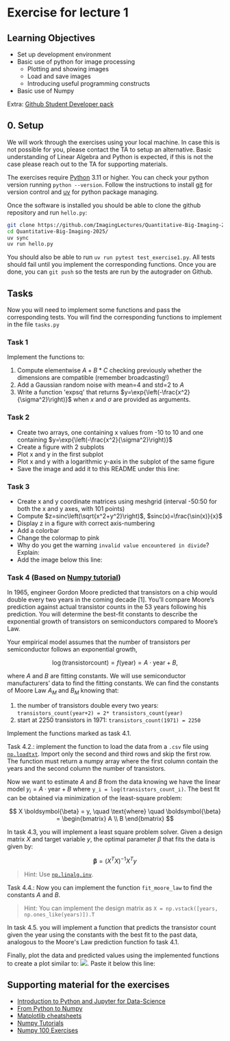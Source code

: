 # Exercise for lecture 1

## Learning Objectives
- Set up development environment
- Basic use of python for image processing
  -  Plotting and showing images
  -  Load and save images
  -  Introducing useful programming constructs
- Basic use of Numpy

Extra: [Github Student Developer pack](https://education.github.com/pack)


## 0. Setup

We will work through the exercises using your local machine. In case this is not possible for you, please contact the TA to setup an alternative. Basic understanding of Linear Algebra and Python is expected, if this is not the case please reach out to the TA for supporting materials.

The exercises require [Python](https://www.python.org/downloads/) 3.11 or higher. You can check your python version running `python --version`. Follow the instructions to install [git](https://git-scm.com/) for version control and [uv](https://docs.astral.sh/uv/getting-started/installation/) for python package managing.

Once the software is installed you should be able to clone the github repository and run `hello.py`:

```bash
git clone https://github.com/ImagingLectures/Quantitative-Big-Imaging-2025.git
cd Quantitative-Big-Imaging-2025/
uv sync
uv run hello.py
```

You should also be able to run `uv run pytest test_exercise1.py`. All tests should fail until you implement the corresponding functions.
Once you are done, you can `git push` so the tests are run by the autograder on Github. 

## Tasks
Now you will need to implement some functions and pass the corresponding tests. You will find the corresponding functions to implement in the file `tasks.py`
### Task 1
Implement the functions to:
1. Compute elementwise $A+B*C$ checking previously whether the dimensions are compatible (remember broadcasting!)
2. Add a Gaussian random noise with mean=4 and std=2 to $A$
3. Write a function 'expsq' that returns $y=\exp{\left(-\frac{x^2}{\sigma^2}\right)}$ when $x$ and $\sigma$ are provided as arguments.

### Task 2

* Create two  arrays, one containing x values from -10 to 10 and one containing $y=\exp{\left(-\frac{x^2}{\sigma^2}\right)}$
* Create a figure with 2 subplots
* Plot x and y in the first subplot
* Plot x and y with a logarithmic y-axis in the subplot of the same figure
* Save the image and add it to this README under this line:


### Task 3
* Create x and y coordinate matrices using meshgrid (interval -50:50 for both the x and y axes, with 101 points)
* Compute $z=sinc\left(\sqrt{x^2+y^2}\right)$, $sinc(x)=\frac{\sin(x)}{x}$
* Display z in a figure with correct axis-numbering
* Add a colorbar
* Change the colormap to pink
* Why do you get the warning `invalid value encountered in divide`? Explain: 
* Add the image below this line:


### Task 4 (Based on [Numpy tutorial](https://numpy.org/numpy-tutorials/content/mooreslaw-tutorial.html#))
In 1965, engineer Gordon Moore predicted that transistors on a chip would double every two years in the coming decade [1]. You’ll compare Moore’s prediction against actual transistor counts in the 53 years following his prediction. You will determine the best-fit constants to describe the exponential growth of transistors on semiconductors compared to Moore’s Law.

Your empirical model assumes that the number of transistors per semiconductor follows an exponential growth,

$$
\log(\text{transistorcount})= f(\text{year}) = A\cdot \text{year}+B,
$$

where $A$ and $B$ are fitting constants. We will use semiconductor manufacturers’ data to find the fitting constants. We can find the constants of Moore Law $A_M$ and $B_M$ knowing that:
1. the number of transistors double every two years: `transistors_count(year+2) = 2* transistors_count(year)`
2. start at 2250 transistors in 1971: `transistors_count(1971) = 2250`

Implement the functions marked as task 4.1.

Task 4.2.: implement the function to load the data from a `.csv` file using [`np.loadtxt`](https://numpy.org/doc/stable/reference/generated/numpy.loadtxt.html). Import only the second and third rows and skip the first row. The function must return a numpy array where the first column contain the years and the second column the number of transistors.

Now we want to estimate $A$ and $B$ from the data knowing we have the linear model $y_i = A\cdot \text{year} +B$ where `y_i = log(transistors_count_i)`. The best fit can be obtained via minimization of the least-square problem:

$$
X \boldsymbol{\beta} = y, \quad \text{where} \quad
\boldsymbol{\beta} =
\begin{bmatrix}
A \\
B
\end{bmatrix}
$$

In task 4.3, you will implement a least square problem solver. Given a design matrix $X$ and target variable $y$, the optimal parameter $\beta$ that fits the data is given by:

$$
\boldsymbol{\beta} = (X^T X)^{-1} X^T y
$$
> Hint: Use [`np.linalg.inv`](https://numpy.org/doc/stable/reference/generated/numpy.linalg.inv.html).


Task 4.4.: Now you can implement the function `fit_moore_law` to find the constants $A$ and $B$.
> Hint: You can implement the design matrix as `X = np.vstack([years, np.ones_like(years)]).T`


In task 4.5. you will implement a function that predicts the transistor count given the year using the constants with the best fit to the past data, analogous to the Moore's Law prediction function fo task 4.1.

Finally, plot the data and predicted values using the implemented functions to create a plot similar to:
![](https://numpy.org/numpy-tutorials/_images/6d08960f3c22c8a62d88572e1252d4da44dfa7394bf18c54b0a12b08d0f2bf3e.png).
Paste it below this line:



## Supporting material for the exercises
- [Introduction to Python and Jupyter for Data-Science](https://github.com/jakevdp/PythonDataScienceHandbook)
- [From Python to Numpy](https://www.labri.fr/perso/nrougier/from-python-to-numpy/)
- [Matplotlib cheatsheets](https://matplotlib.org/cheatsheets/)
- [Numpy Tutorials](https://numpy.org/numpy-tutorials/)
- [Numpy 100 Exercises](https://github.com/rougier/numpy-100/tree/master)
